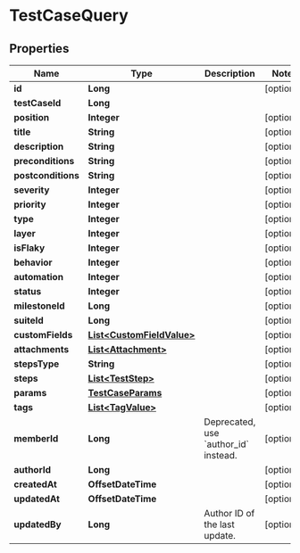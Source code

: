 

# TestCaseQuery


## Properties

| Name | Type | Description | Notes |
|------------ | ------------- | ------------- | -------------|
|**id** | **Long** |  |  [optional] |
|**testCaseId** | **Long** |  |  |
|**position** | **Integer** |  |  [optional] |
|**title** | **String** |  |  [optional] |
|**description** | **String** |  |  [optional] |
|**preconditions** | **String** |  |  [optional] |
|**postconditions** | **String** |  |  [optional] |
|**severity** | **Integer** |  |  [optional] |
|**priority** | **Integer** |  |  [optional] |
|**type** | **Integer** |  |  [optional] |
|**layer** | **Integer** |  |  [optional] |
|**isFlaky** | **Integer** |  |  [optional] |
|**behavior** | **Integer** |  |  [optional] |
|**automation** | **Integer** |  |  [optional] |
|**status** | **Integer** |  |  [optional] |
|**milestoneId** | **Long** |  |  [optional] |
|**suiteId** | **Long** |  |  [optional] |
|**customFields** | [**List&lt;CustomFieldValue&gt;**](CustomFieldValue.md) |  |  [optional] |
|**attachments** | [**List&lt;Attachment&gt;**](Attachment.md) |  |  [optional] |
|**stepsType** | **String** |  |  [optional] |
|**steps** | [**List&lt;TestStep&gt;**](TestStep.md) |  |  [optional] |
|**params** | [**TestCaseParams**](TestCaseParams.md) |  |  [optional] |
|**tags** | [**List&lt;TagValue&gt;**](TagValue.md) |  |  [optional] |
|**memberId** | **Long** | Deprecated, use &#x60;author_id&#x60; instead. |  [optional] |
|**authorId** | **Long** |  |  [optional] |
|**createdAt** | **OffsetDateTime** |  |  [optional] |
|**updatedAt** | **OffsetDateTime** |  |  [optional] |
|**updatedBy** | **Long** | Author ID of the last update. |  [optional] |



